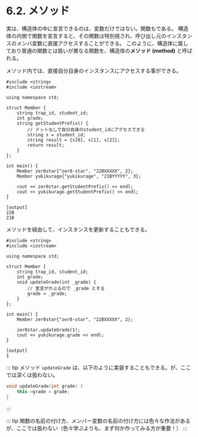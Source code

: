 # 6.2. メソッド

実は、構造体の中に宣言できるのは、変数だけではない。関数もである。
構造体の内側で関数を宣言すると、その関数は特別視され、呼び出し元のインスタンスのメンバ変数に直接アクセスすることができる。
このように、構造体に属しており普通の関数とは扱いが異なる関数を、構造体の**メソッド (method)** と呼ばれる。

メソッド内では、直接自分自身のインスタンスにアクセスする事ができる。

```cpp:line-numbers
#include <string>
#include <iostream>

using namespace std;

struct Member {
    string trap_id, student_id;
    int grade;
    string getStudentPrefix() {
        // ドットなしで自分自身のstudent_idにアクセスできる
        string s = student_id;
        string result = {s[0], s[1], s[2]};
        return result;
    }
};

int main() {
    Member zer0star{"zer0-star", "22BXXXXX", 2};
    Member yukikurage{"yukikurage", "21BYYYYY", 3};

    cout << zer0star.getStudentPrefix() << endl;
    cout << yukikurage.getStudentPrefix() << endl;
}
```

```
[output]
22B
21B
```

メソッドを経由して、インスタンスを更新することもできる。

```cpp:line-numbers
#include <string>
#include <iostream>

using namespace std;

struct Member {
    string trap_id, student_id;
    int grade;
    void updateGrade(int _grade) {
        // 宣言がかぶるので _grade とする
        grade = _grade;
    }
};

int main() {
    Member zer0star{"zer0-star", "22BXXXXX", 2};

    zer0star.updateGrade(1);
    cout << yukikurage.grade << endl;
}
```

```
[output]
1
```

::: tip
メソッド `updateGrade` は、以下のように実装することもできる。が、ここでは深くは扱わない。

```cpp
void updateGrade(int grade) {
    this->grade = grade;
}
```

:::

::: tip
関数の名前の付け方、メンバー変数の名前の付け方には色々な作法があるが、ここでは扱わない（色々学ぶよりも、まず何か作ってみる方が重要！）
:::

